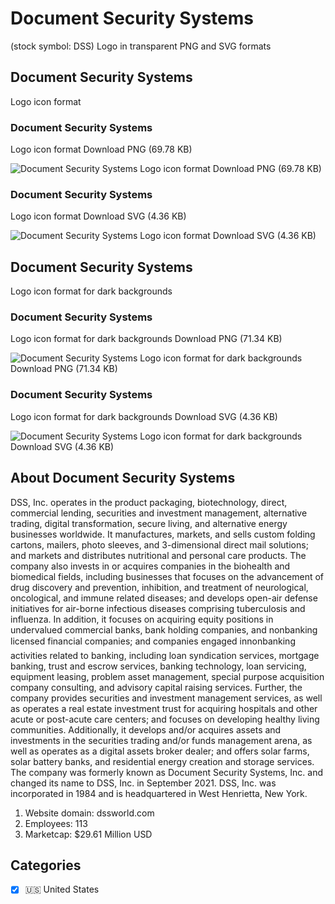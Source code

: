 # Document Security Systems
 (stock symbol: DSS) Logo in transparent PNG and SVG formats

## Document Security Systems
 Logo icon format

### Document Security Systems
 Logo icon format Download PNG (69.78 KB)

![Document Security Systems
 Logo icon format Download PNG (69.78 KB)](/img/orig/DSS-8dd27d32.png)

### Document Security Systems
 Logo icon format Download SVG (4.36 KB)

![Document Security Systems
 Logo icon format Download SVG (4.36 KB)](/img/orig/DSS-b8c6f938.svg)

## Document Security Systems
 Logo icon format for dark backgrounds

### Document Security Systems
 Logo icon format for dark backgrounds Download PNG (71.34 KB)

![Document Security Systems
 Logo icon format for dark backgrounds Download PNG (71.34 KB)](/img/orig/DSS.D-7f475303.png)

### Document Security Systems
 Logo icon format for dark backgrounds Download SVG (4.36 KB)

![Document Security Systems
 Logo icon format for dark backgrounds Download SVG (4.36 KB)](/img/orig/DSS.D-d2698891.svg)

## About Document Security Systems


DSS, Inc. operates in the product packaging, biotechnology, direct, commercial lending, securities and investment management, alternative trading, digital transformation, secure living, and alternative energy businesses worldwide. It manufactures, markets, and sells custom folding cartons, mailers, photo sleeves, and 3-dimensional direct mail solutions; and markets and distributes nutritional and personal care products. The company also invests in or acquires companies in the biohealth and biomedical fields, including businesses that focuses on the advancement of drug discovery and prevention, inhibition, and treatment of neurological, oncological, and immune related diseases; and develops open-air defense initiatives for air-borne infectious diseases comprising tuberculosis and influenza. In addition, it focuses on acquiring equity positions in undervalued commercial banks, bank holding companies, and nonbanking licensed financial companies; and companies engaged innonbanking activities related to banking, including loan syndication services, mortgage banking, trust and escrow services, banking technology, loan servicing, equipment leasing, problem asset management, special purpose acquisition company consulting, and advisory capital raising services. Further, the company provides securities and investment management services, as well as operates a real estate investment trust for acquiring hospitals and other acute or post-acute care centers; and focuses on developing healthy living communities. Additionally, it develops and/or acquires assets and investments in the securities trading and/or funds management arena, as well as operates as a digital assets broker dealer; and offers solar farms, solar battery banks, and residential energy creation and storage services. The company was formerly known as Document Security Systems, Inc. and changed its name to DSS, Inc. in September 2021. DSS, Inc. was incorporated in 1984 and is headquartered in West Henrietta, New York.

1. Website domain: dssworld.com
2. Employees: 113
3. Marketcap: $29.61 Million USD


## Categories
- [x] 🇺🇸 United States
